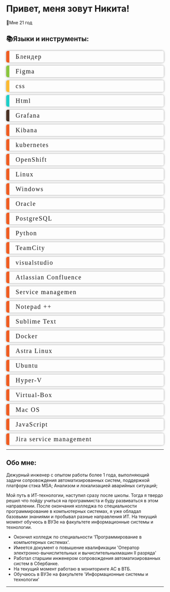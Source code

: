 <!DOCTYPE html>
<html lang="ru">
  <head>
    <meta http-equiv="Content-Type" content="text/html; charset=UTF-8">
	  <meta charset="utf-8">
	  <title>Красивый список</title>
	  <link href='http://fonts.googleapis.com/css?family=Exo+2:400,100&subset=latin,cyrillic' rel='stylesheet' type='text/css'>
	</head>
	<body>
<H1>Привет, меня зовут Никита!</H1>
<p>👤Мне 21 год</p>
<h2 align= "left">📚Языки и инструменты:</h2>
<ul class="border">
  <li>Блендер</li>
  <li>Figma</li>
  <li>css</li>
  <li>Html</li>
  <li>Grafana</li>
  <li>Kibana</li>
  <li>kubernetes</li>
  <li>OpenShift</li>
  <li>Linux</li>
  <li>Windows</li>
  <li>Oracle</li>
  <li>PostgreSQL</li>
  <li>Python</li>
  <li>TeamCity</li>
  <li>visualstudio</li>
  <li>Atlassian Confluence</li>
  <li>Service managemen</li>
  <li>Notepad ++</li>
  <li>Sublime Text</li>
  <li>Docker</li>
  <li>Astra Linux</li>
  <li>Ubuntu</li>
  <li>Hyper-V</li>
  <li>Virtual-Box</li>
  <li>Mac OS</li>
  <li>JavaScript</li>
  <li>Jira service management</li>
</ul>

<style>
.border {
list-style: none;
padding: 0;
}
.border li {
font-family: "Trebuchet MS", "Lucida Sans";
padding: 7px 20px;
margin-bottom: 10px;
border-radius: 5px;
border-left: 10px solid #f05d22; 
box-shadow: 2px -2px 5px 0 rgba(0,0,0,.1),
     -2px -2px 5px 0 rgba(0,0,0,.1),
    2px 2px 5px 0 rgba(0,0,0,.1),
    -2px 2px 5px 0 rgba(0,0,0,.1);
font-size: 20px;
letter-spacing: 2px;
transition: 0.3s all linear;
}
.border li:nth-child(2){border-color: #8bc63e;}
.border li:nth-child(3){border-color: #fcba30;}
.border li:nth-child(4){border-color: #1ccfc9;}
.border li:nth-child(5){border-color: #493224;}
.border li:hover {border-left: 10px solid transparent;}
.border li:nth-child(1):hover {border-right: 10px solid #f05d22;}
.border li:nth-child(2):hover {border-right: 10px solid #8bc63e;}
.border li:nth-child(3):hover {border-right: 10px solid #fcba30;}
.border li:nth-child(4):hover {border-right: 10px solid #1ccfc9;}
.border li:nth-child(5):hover {border-right: 10px solid #493224;}
</style>
  
---

<h2>Обо мне:</h2>

<p> Дежурный инженер с опытом работы более 1 года, выполняющий задачи сопровождения автоматизированных систем,
поддержкой платформ стэка MSA; Анализом и локализацией аварийных ситуаций;

Мой путь в ИТ-технологии, наступил сразу после школы. Тогда я твердо решил что пойду учиться на программиста и буду развиваться в этом направлении. После окончания колледжа по специальности программирование в компьютерных системах, я уже обладал базовыми знаниями и пробывал разные направления ИТ. На текущий момент обучюсь в ВУЗе на факультете информационные системы и технологии.</p>

- Окончил колледж по специальности 'Программирование в компьютерных системах'.
- Имеется документ о повышение квалификации 'Оператор электронно-вычислительных и вычислительныхмашин II разряда'
- Работал старшим инженером сопровождения автоматизированных систем в Сбербанке.
- На текущий момент работаю в мониторинге АС в ВТБ.
- Обучаюсь в ВУЗе на факультете 'Информационные системы и технологии'

---
<head>
    <meta http-equiv="Content-Type" content="text/html; charset=UTF-8">
	  <meta charset="utf-8">
	  <title>Красивый список</title>
	  <link href='http://fonts.googleapis.com/css?family=Exo+2:400,100&subset=latin,cyrillic' rel='stylesheet' type='text/css'>
	</head>
	<body>
</html>
